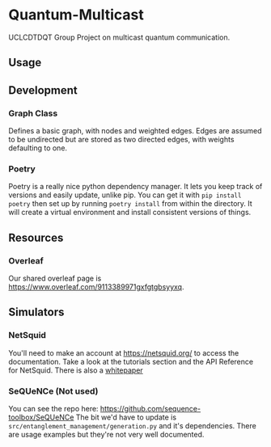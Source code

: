 # Quantum-Multicast
UCLCDTDQT Group Project on multicast quantum communication.

## Usage

## Development

### Graph Class

Defines a basic graph, with nodes and weighted edges. Edges are assumed to be undirected but are stored as two directed edges, with weights defaulting to one.



### Poetry
Poetry is a really nice python dependency manager. It lets you keep track of versions and easily update, unlike pip. 
You can get it with `pip install poetry` then set up by running `poetry install` from within the directory. It will create a virtual environment and install consistent versions of things.

## Resources

### Overleaf
Our shared overleaf page is https://www.overleaf.com/9113389971gxfgtgbsyyxq.

## Simulators

### NetSquid 
You'll need to make an account at https://netsquid.org/ to access the documentation. Take a look at the tutorials section and the API Reference for NetSquid.
There is also a [whitepaper](http://arxiv.org/abs/1411.4028)


### SeQUeNCe (Not used)
You can see the repo here: https://github.com/sequence-toolbox/SeQUeNCe The bit we'd have to update is `src/entanglement_management/generation.py` and it's dependencies. There are usage examples but they're not very well documented.
